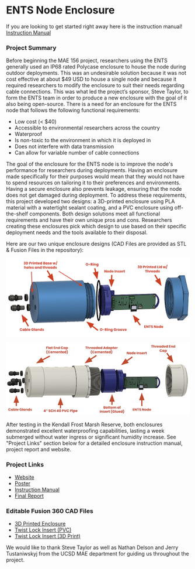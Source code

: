 # ENTS Node Enclosure

If you are looking to get started right away here is the instruction manual! [Instruction Manual]()

### Project Summary

Before beginning the MAE 156 project, researchers using the ENTS generally used an IP68 rated Polycase enclosure to house the node during outdoor deployments. This was an undesirable solution because it was not cost effective at about $49 USD to house a single node and because it required researchers to modify the enclosure to suit their needs regarding cable connections. This was what led the project’s sponsor, Steve Taylor, to form the ENTS team in order to produce a new enclosure with the goal of it also being open-source. There is a need for an enclosure for the ENTS node that follows the following functional requirements: 
   - Low cost (< $40)
   - Accessible to environmental researchers across the country
   - Waterproof
   - Is non-toxic to the environment in which it is deployed in 
   - Does not interfere with data transmission
   - Can allow for variable number of cable connections
   
The goal of the enclosure for the ENTS node is to improve the node's performance for researchers during deployments. Having an enclosure made specifically for their purposes would mean that they would not have to spend resources on tailoring it to their preferences and environments. Having a secure enclosure also prevents leakage, ensuring that the node does not get damaged during deployment. To address these requirements, this project developed two designs: a 3D-printed enclosure using PLA material with a watertight sealant coating, and a PVC enclosure using off-the-shelf components. Both design solutions meet all functional requirements and have their own unique pros and cons. Researchers creating these enclosures pick which design to use based on their specific deployment needs and the tools available to their disposal. 

Here are our two unique enclosure designs (CAD Files are provided as STL & Fusion Files in the repository): 


![image](https://github.com/jlab-sensing/ENTS-enclosure/blob/main/images/3dprintexploded.png)

![image](https://github.com/jlab-sensing/ENTS-enclosure/blob/main/images/pvcexploded.png)

After testing in the Kendall Frost Marsh Reserve, both enclosures demonstrated excellent waterproofing capabilities, lasting a week submerged without water ingress or significant humidity increase. See "Project Links" section below for a detailed enclosure instruction manual, project report and website.  


### Project Links

 - [Website](https://sites.google.com/eng.ucsd.edu/mae156b-2025winter-team11?usp=sharing)
 - [Poster](https://github.com/jlab-sensing/ENTS-enclosure/blob/main/Poster.pdf)
 - [Instruction Manual](https://docs.google.com/document/d/11tFU89lwRSyXelN36C8FMLKuBJrCtldJ0RzkJU0yMCk/edit?usp=sharing)
 - [Final Report]()

### Editable Fusion 360 CAD Files
 
 - [3D Printed Enclosure](https://a360.co/43Cl2w4)
 - [Twist Lock Insert (PVC)](https://a360.co/41X5OjU)
 - [Twist Lock Insert (3D Print)](https://a360.co/4iIh4pX)



We would like to thank Steve Taylor as well as Nathan Delson and Jerry Tustaniwskyj from the UCSD MAE department for guiding us throughout the project.  
